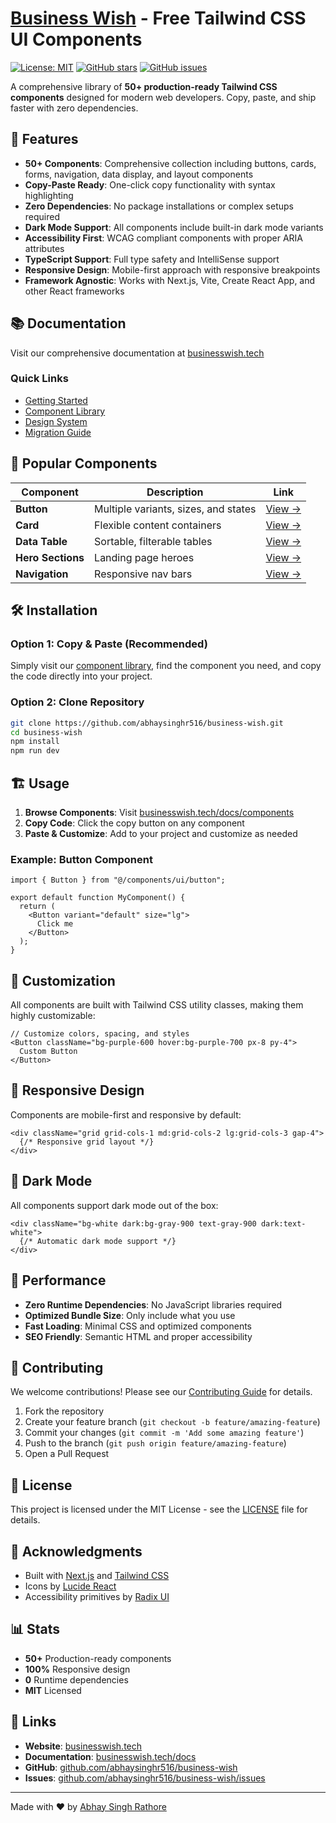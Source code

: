 # [Business Wish](https://www.businesswish.tech) - Free Tailwind CSS UI Components

[![License: MIT](https://img.shields.io/badge/License-MIT-yellow.svg)](https://opensource.org/licenses/MIT)
[![GitHub stars](https://img.shields.io/github/stars/abhaysinghr516/business-wish.svg)](https://github.com/abhaysinghr516/business-wish/stargazers)
[![GitHub issues](https://img.shields.io/github/issues/abhaysinghr516/business-wish.svg)](https://github.com/abhaysinghr516/business-wish/issues)

A comprehensive library of **50+ production-ready Tailwind CSS components** designed for modern web developers. Copy, paste, and ship faster with zero dependencies.

## 🚀 Features

- **50+ Components**: Comprehensive collection including buttons, cards, forms, navigation, data display, and layout components
- **Copy-Paste Ready**: One-click copy functionality with syntax highlighting
- **Zero Dependencies**: No package installations or complex setups required
- **Dark Mode Support**: All components include built-in dark mode variants
- **Accessibility First**: WCAG compliant components with proper ARIA attributes
- **TypeScript Support**: Full type safety and IntelliSense support
- **Responsive Design**: Mobile-first approach with responsive breakpoints
- **Framework Agnostic**: Works with Next.js, Vite, Create React App, and other React frameworks

## 📚 Documentation

Visit our comprehensive documentation at [businesswish.tech](https://www.businesswish.tech)

### Quick Links

- [Getting Started](https://www.businesswish.tech/docs/getting-started)
- [Component Library](https://www.businesswish.tech/docs/components)
- [Design System](https://www.businesswish.tech/docs/design-system)
- [Migration Guide](https://www.businesswish.tech/docs/migration)

## 🎯 Popular Components

| Component         | Description                          | Link                                                               |
| ----------------- | ------------------------------------ | ------------------------------------------------------------------ |
| **Button**        | Multiple variants, sizes, and states | [View →](https://www.businesswish.tech/docs/components/button)     |
| **Card**          | Flexible content containers          | [View →](https://www.businesswish.tech/docs/components/card)       |
| **Data Table**    | Sortable, filterable tables          | [View →](https://www.businesswish.tech/docs/components/data-table) |
| **Hero Sections** | Landing page heroes                  | [View →](https://www.businesswish.tech/docs/components/hero)       |
| **Navigation**    | Responsive nav bars                  | [View →](https://www.businesswish.tech/docs/components/header)     |

## 🛠️ Installation

### Option 1: Copy & Paste (Recommended)

Simply visit our [component library](https://www.businesswish.tech/docs/components), find the component you need, and copy the code directly into your project.

### Option 2: Clone Repository

```bash
git clone https://github.com/abhaysinghr516/business-wish.git
cd business-wish
npm install
npm run dev
```

## 🏗️ Usage

1. **Browse Components**: Visit [businesswish.tech/docs/components](https://www.businesswish.tech/docs/components)
2. **Copy Code**: Click the copy button on any component
3. **Paste & Customize**: Add to your project and customize as needed

### Example: Button Component

```tsx
import { Button } from "@/components/ui/button";

export default function MyComponent() {
  return (
    <Button variant="default" size="lg">
      Click me
    </Button>
  );
}
```

## 🎨 Customization

All components are built with Tailwind CSS utility classes, making them highly customizable:

```tsx
// Customize colors, spacing, and styles
<Button className="bg-purple-600 hover:bg-purple-700 px-8 py-4">
  Custom Button
</Button>
```

## 📱 Responsive Design

Components are mobile-first and responsive by default:

```tsx
<div className="grid grid-cols-1 md:grid-cols-2 lg:grid-cols-3 gap-4">
  {/* Responsive grid layout */}
</div>
```

## 🌙 Dark Mode

All components support dark mode out of the box:

```tsx
<div className="bg-white dark:bg-gray-900 text-gray-900 dark:text-white">
  {/* Automatic dark mode support */}
</div>
```

## 🚀 Performance

- **Zero Runtime Dependencies**: No JavaScript libraries required
- **Optimized Bundle Size**: Only include what you use
- **Fast Loading**: Minimal CSS and optimized components
- **SEO Friendly**: Semantic HTML and proper accessibility

## 🤝 Contributing

We welcome contributions! Please see our [Contributing Guide](CONTRIBUTING.md) for details.

1. Fork the repository
2. Create your feature branch (`git checkout -b feature/amazing-feature`)
3. Commit your changes (`git commit -m 'Add some amazing feature'`)
4. Push to the branch (`git push origin feature/amazing-feature`)
5. Open a Pull Request

## 📄 License

This project is licensed under the MIT License - see the [LICENSE](LICENSE) file for details.

## 🙏 Acknowledgments

- Built with [Next.js](https://nextjs.org/) and [Tailwind CSS](https://tailwindcss.com/)
- Icons by [Lucide React](https://lucide.dev/)
- Accessibility primitives by [Radix UI](https://www.radix-ui.com/)

## 📊 Stats

- **50+** Production-ready components
- **100%** Responsive design
- **0** Runtime dependencies
- **MIT** Licensed

## 🔗 Links

- **Website**: [businesswish.tech](https://www.businesswish.tech)
- **Documentation**: [businesswish.tech/docs](https://www.businesswish.tech/docs)
- **GitHub**: [github.com/abhaysinghr516/business-wish](https://github.com/abhaysinghr516/business-wish)
- **Issues**: [github.com/abhaysinghr516/business-wish/issues](https://github.com/abhaysinghr516/business-wish/issues)

---

Made with ❤️ by [Abhay Singh Rathore](https://abhay-singh-rathore.vercel.app/)
